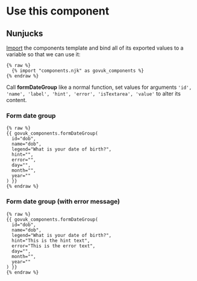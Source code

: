 # Use this component

## Nunjucks

[Import](https://mozilla.github.io/nunjucks/templating.html#import) the components template and bind all of its exported values to a variable so that we can use it:

```nunjucks
{% raw %}
  {% import "components.njk" as govuk_components %}
{% endraw %}
```

Call **formDateGroup** like a normal function, set values for arguments `'id', 'name', 'label', 'hint', 'error', 'isTextarea', 'value'` to alter its content.

### Form date group

```nunjucks
{% raw %}
{{ govuk_components.formDateGroup(
  id="dob",
  name="dob",
  legend="What is your date of birth?",
  hint="",
  error="",
  day="",
  month="",
  year=""
) }}
{% endraw %}
```

### Form date group (with error message)

```nunjucks
{% raw %}
{{ govuk_components.formDateGroup(
  id="dob",
  name="dob",
  legend="What is your date of birth?",
  hint="This is the hint text",
  error="This is the error text",
  day="",
  month="",
  year=""
) }}
{% endraw %}
```
